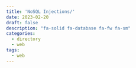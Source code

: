 ```yaml
---
title: 'NoSQL Injections/'
date: 2023-02-20
draft: false
description: "fa-solid fa-database fa-fw fa-sm"
categories:
  - directory
  - web
tags:
  - web
---
```

